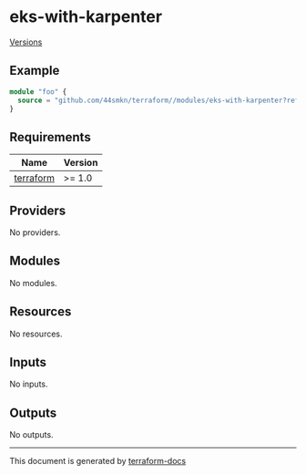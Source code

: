 # eks-with-karpenter

[Versions](https://github.com/44smkn/terraform/releases?q=modules/eks-with-karpenter)

## Example

```tf
module "foo" {
  source = "github.com/44smkn/terraform//modules/eks-with-karpenter?ref=module_modules_eks-with-karpenter_v0.1.0"
}
```

## Requirements

| Name | Version |
|------|---------|
| <a name="requirement_terraform"></a> [terraform](#requirement\_terraform) | >= 1.0 |

## Providers

No providers.

## Modules

No modules.

## Resources

No resources.

## Inputs

No inputs.

## Outputs

No outputs.

---

This document is generated by [terraform-docs](https://terraform-docs.io/)
